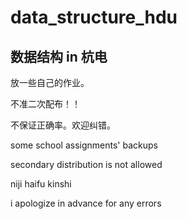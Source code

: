 # data_structure_hdu

## 数据结构 in 杭电

放一些自己的作业。

不准二次配布！！

不保证正确率。欢迎纠错。

some school assignments' backups

secondary distribution is not allowed

niji haifu kinshi

i apologize in advance for any errors
